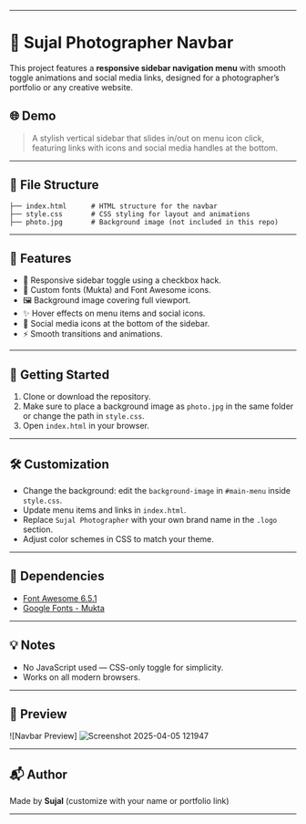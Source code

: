 

---

# 📸 Sujal Photographer Navbar

This project features a **responsive sidebar navigation menu** with smooth toggle animations and social media links, designed for a photographer’s portfolio or any creative website.

## 🌐 Demo

> A stylish vertical sidebar that slides in/out on menu icon click, featuring links with icons and social media handles at the bottom.

---

## 📁 File Structure

```
├── index.html      # HTML structure for the navbar
├── style.css       # CSS styling for layout and animations
├── photo.jpg       # Background image (not included in this repo)
```

---

## 🧩 Features

- 📱 Responsive sidebar toggle using a checkbox hack.
- 🎨 Custom fonts (Mukta) and Font Awesome icons.
- 🖼️ Background image covering full viewport.
- ✨ Hover effects on menu items and social icons.
- 📲 Social media icons at the bottom of the sidebar.
- ⚡ Smooth transitions and animations.

---

## 🚀 Getting Started

1. Clone or download the repository.
2. Make sure to place a background image as `photo.jpg` in the same folder or change the path in `style.css`.
3. Open `index.html` in your browser.

---

## 🛠️ Customization

- Change the background: edit the `background-image` in `#main-menu` inside `style.css`.
- Update menu items and links in `index.html`.
- Replace `Sujal Photographer` with your own brand name in the `.logo` section.
- Adjust color schemes in CSS to match your theme.

---

## 🔗 Dependencies

- [Font Awesome 6.5.1](https://cdnjs.com/libraries/font-awesome)
- [Google Fonts - Mukta](https://fonts.google.com/specimen/Mukta)

---

## 💡 Notes

- No JavaScript used — CSS-only toggle for simplicity.
- Works on all modern browsers.

---

## 📸 Preview

![Navbar Preview]
![Screenshot 2025-04-05 121947](https://github.com/user-attachments/assets/cfd9993e-e4fa-4981-93d1-6dbfc3eee668)


---

## 📬 Author

Made by **Sujal** (customize with your name or portfolio link)

---

